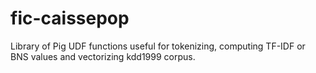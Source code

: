 fic-caissepop
=============

Library of Pig UDF functions useful for tokenizing, computing TF-IDF or BNS values and vectorizing kdd1999 corpus.
